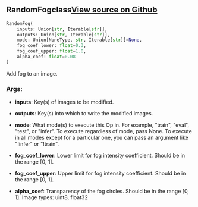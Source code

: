 ## RandomFog<span class="tag">class</span><a class="sourcelink" href=https://github.com/fastestimator/fastestimator/blob/r1.1/fastestimator/op/numpyop/univariate/random_fog.py/#L24-L54>View source on Github</a>
```python
RandomFog(
	inputs: Union[str, Iterable[str]],
	outputs: Union[str, Iterable[str]],
	mode: Union[NoneType, str, Iterable[str]]=None,
	fog_coef_lower: float=0.3,
	fog_coef_upper: float=1.0,
	alpha_coef: float=0.08
)
```
Add fog to an image.


<h3>Args:</h3>


* **inputs**: Key(s) of images to be modified.

* **outputs**: Key(s) into which to write the modified images.

* **mode**: What mode(s) to execute this Op in. For example, "train", "eval", "test", or "infer". To execute regardless of mode, pass None. To execute in all modes except for a particular one, you can pass an argument like "!infer" or "!train".

* **fog_coef_lower**: Lower limit for fog intensity coefficient. Should be in the range [0, 1].

* **fog_coef_upper**: Upper limit for fog intensity coefficient. Should be in the range [0, 1].

* **alpha_coef**: Transparency of the fog circles. Should be in the range [0, 1]. Image types: uint8, float32

